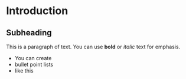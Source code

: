 # Introduction
## Subheading

This is a paragraph of text. You can use **bold** or *italic* text for emphasis.

- You can create
- bullet point lists
- like this

